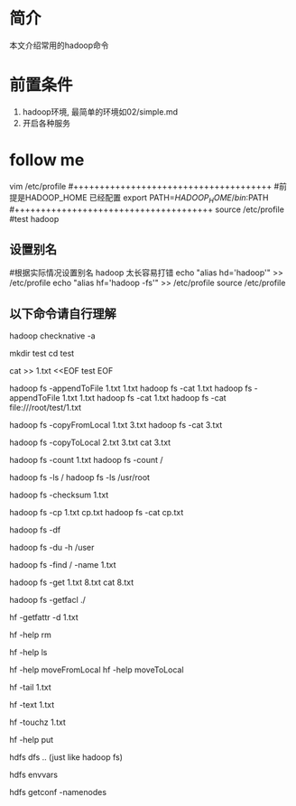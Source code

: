 # 简介
本文介绍常用的hadoop命令

# 前置条件
1. hadoop环境, 最简单的环境如02/simple.md
2. 开启各种服务


# follow me
 vim /etc/profile
#++++++++++++++++++++++++++++++++++++++
#前提是HADOOP_HOME 已经配置
export PATH=${HADOOP_HOME}/bin:$PATH
#++++++++++++++++++++++++++++++++++++++
source /etc/profile
#test
hadoop

## 设置别名
#根据实际情况设置别名 hadoop 太长容易打错
echo "alias hd='hadoop'" >> /etc/profile
echo "alias hf='hadoop -fs'" >> /etc/profile
source /etc/profile
 
## 以下命令请自行理解
 hadoop checknative -a
 
 mkdir test
 cd test

 cat >> 1.txt <<EOF
 test
 EOF

hadoop fs -appendToFile 1.txt 1.txt
hadoop fs -cat 1.txt
hadoop fs -appendToFile 1.txt 1.txt
hadoop fs -cat 1.txt
hadoop fs -cat file:///root/test/1.txt

hadoop fs -copyFromLocal 1.txt 3.txt
hadoop fs -cat 3.txt

hadoop fs -copyToLocal 2.txt 3.txt
cat 3.txt

hadoop fs -count 1.txt
hadoop fs -count /

hadoop fs -ls /
hadoop fs -ls /usr/root

hadoop fs -checksum 1.txt

hadoop fs -cp 1.txt cp.txt
hadoop fs -cat cp.txt

 hadoop fs -df

 hadoop fs -du -h  /user

hadoop fs -find / -name 1.txt

hadoop fs -get 1.txt 8.txt
cat 8.txt

hadoop fs -getfacl ./

hf -getfattr -d 1.txt

hf -help rm

hf -help ls

hf -help moveFromLocal
hf -help moveToLocal

hf -tail 1.txt

hf -text 1.txt

hf -touchz 1.txt

hf -help put

hdfs dfs .. (just like hadoop fs)

hdfs envvars

 hdfs getconf -namenodes